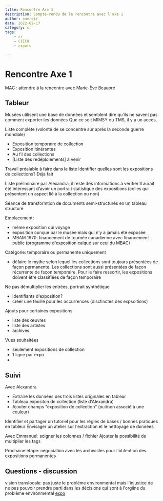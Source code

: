 ```yaml
---
title: Rencontre Axe 1
description: Compte-rendu de la rencontre avec l'axe 1
author: ouvroir
date: 2022-02-17
category: cr
tags:
    - cr
    - CIÉCO
    - expots

---
```

# Rencontre Axe 1

MAC : attendre à la rencontre avec Marie-Ève Beaupré

## Tableur
Musées utilisent une base de données et semblent dire qu'ils ne savent pas comment exporter les données
Que ce soit MIMSY ou TMS, il y a un accès.

Liste complète (volonté de se concentre sur après la seconde guerre mondiale)
- Exposition temporaire de collection
- Exposition itinérantes
- Au fil des collections
- [Liste des redéploiements] à venir

Travail préalable à faire dans la liste
Identifier quelles sont les expositions de collections? Déjà fait

Liste préliminaire par Alexandra, il reste des informations à vérifier
Il aurait été intéressant d'avoir un portrait statistique des expositions (celles qui présentent un aspect lié à la collection ou non)

Séance de transformtion de documents semi-structurés en un tableau structuré

Emplacement: 
- même exposition qui voyage
- exposition conçue par le musée mais qui n'y a jamais été exposée
- MBAM 1970: financement de tournée canadienne avec financement public (programme d'exposition calqué sur ceui du MBAC)

Catégorie: temporaire ou permanente uniquement
- défaire le mythe selon lequel les collections sont toujours présentées de façon permanente. Les collections sont aussi présentées de façon récurrente de façon temporaire. Pour le faire ressortir, les expositions doivent être classifiées de façon temporaire

Ne pas démultiplier les entrées, portrait synthétique
- identifiants d'exposition?
- créer une feuille pour les occurrences (disctinctes des expsoitions)

Ajouts pour certaines expositions
- liste des œuvres
- liste des artistes
- archives


Vues souhaitées
- seulement expositions de collection
- 1 ligne par expo
- 

## Suivi
Avec Alexandra
- Extraire les données des trois listes originales en tableur
- Tableau expositon de collection (liste d'Alexandra)
- Ajouter champs "exposition de collection" (oui/non associé à une couleur)

Identifier et partager un tutoriel pour les règles de bases / bonnes pratiques en tableur
Envisager un atelier sur l'extraction et le nettoyage de données

Avec Emmanuel: soigner les colonnes / fichier
Ajouter la possibilité de multiplier les tags

Prochaine étape: négociation avec les archivistes pour l'obtention des expositions permanentes


## Questions - discussion

vision translocale: pas juste le problème environmental mais l'injustice de ne pas pouvoir prendre parti dans les décisions qui sont à l'orgiine du problème environmental [expo](http://www.ville-ge.ch/meg/pdf/presse_68.pdf)
